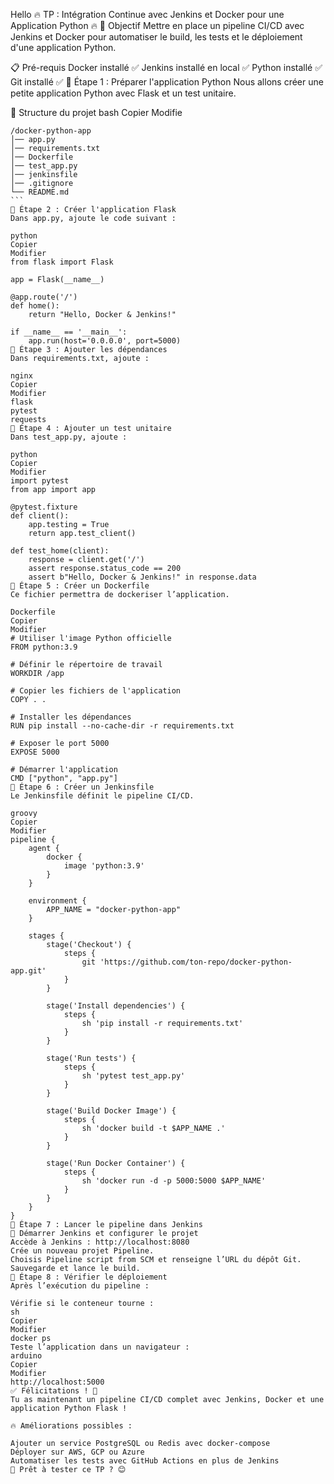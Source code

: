 Hello
🔥 TP : Intégration Continue avec Jenkins et Docker pour une Application Python 🔥
🎯 Objectif
Mettre en place un pipeline CI/CD avec Jenkins et Docker pour automatiser le build, les tests et le déploiement d'une application Python.

📋 Pré-requis
Docker installé ✅
Jenkins installé en local ✅
Python installé ✅
Git installé ✅
📌 Étape 1 : Préparer l'application Python
Nous allons créer une petite application Python avec Flask et un test unitaire.

📝 Structure du projet
bash
Copier
Modifie
``````
/docker-python-app
│── app.py
│── requirements.txt
│── Dockerfile
│── test_app.py
│── jenkinsfile
│── .gitignore
└── README.md
```
📌 Étape 2 : Créer l'application Flask
Dans app.py, ajoute le code suivant :

python
Copier
Modifier
from flask import Flask

app = Flask(__name__)

@app.route('/')
def home():
    return "Hello, Docker & Jenkins!"

if __name__ == '__main__':
    app.run(host='0.0.0.0', port=5000)
📌 Étape 3 : Ajouter les dépendances
Dans requirements.txt, ajoute :

nginx
Copier
Modifier
flask
pytest
requests
📌 Étape 4 : Ajouter un test unitaire
Dans test_app.py, ajoute :

python
Copier
Modifier
import pytest
from app import app

@pytest.fixture
def client():
    app.testing = True
    return app.test_client()

def test_home(client):
    response = client.get('/')
    assert response.status_code == 200
    assert b"Hello, Docker & Jenkins!" in response.data
📌 Étape 5 : Créer un Dockerfile
Ce fichier permettra de dockeriser l’application.

Dockerfile
Copier
Modifier
# Utiliser l'image Python officielle
FROM python:3.9

# Définir le répertoire de travail
WORKDIR /app

# Copier les fichiers de l'application
COPY . .

# Installer les dépendances
RUN pip install --no-cache-dir -r requirements.txt

# Exposer le port 5000
EXPOSE 5000

# Démarrer l'application
CMD ["python", "app.py"]
📌 Étape 6 : Créer un Jenkinsfile
Le Jenkinsfile définit le pipeline CI/CD.

groovy
Copier
Modifier
pipeline {
    agent {
        docker {
            image 'python:3.9'
        }
    }
    
    environment {
        APP_NAME = "docker-python-app"
    }
    
    stages {
        stage('Checkout') {
            steps {
                git 'https://github.com/ton-repo/docker-python-app.git'
            }
        }
        
        stage('Install dependencies') {
            steps {
                sh 'pip install -r requirements.txt'
            }
        }
        
        stage('Run tests') {
            steps {
                sh 'pytest test_app.py'
            }
        }
        
        stage('Build Docker Image') {
            steps {
                sh 'docker build -t $APP_NAME .'
            }
        }
        
        stage('Run Docker Container') {
            steps {
                sh 'docker run -d -p 5000:5000 $APP_NAME'
            }
        }
    }
}
📌 Étape 7 : Lancer le pipeline dans Jenkins
🚀 Démarrer Jenkins et configurer le projet
Accède à Jenkins : http://localhost:8080
Crée un nouveau projet Pipeline.
Choisis Pipeline script from SCM et renseigne l’URL du dépôt Git.
Sauvegarde et lance le build.
📌 Étape 8 : Vérifier le déploiement
Après l’exécution du pipeline :

Vérifie si le conteneur tourne :
sh
Copier
Modifier
docker ps
Teste l’application dans un navigateur :
arduino
Copier
Modifier
http://localhost:5000
✅ Félicitations ! 🎉
Tu as maintenant un pipeline CI/CD complet avec Jenkins, Docker et une application Python Flask !

🔥 Améliorations possibles :

Ajouter un service PostgreSQL ou Redis avec docker-compose
Déployer sur AWS, GCP ou Azure
Automatiser les tests avec GitHub Actions en plus de Jenkins
🚀 Prêt à tester ce TP ? 😊